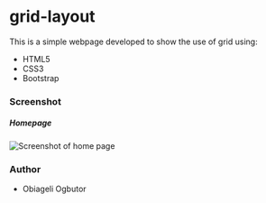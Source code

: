 # grid-layout

This is a simple webpage developed to show the use of grid using:
* HTML5
* CSS3
* Bootstrap



### Screenshot
##### Homepage
![Screenshot of home page]()

### Author
* Obiageli Ogbutor